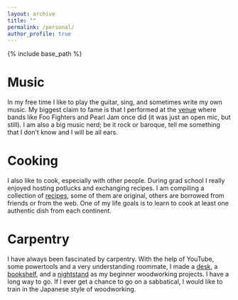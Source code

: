 ```yaml
---
layout: archive
title: ""
permalink: /personal/
author_profile: true
---
```

{% include base_path %}

Music
======
In my free time I like to play the guitar, sing, and sometimes write my own music. My biggest claim to fame is that I performed at the [venue](http://thebottlenecklive.com/) where bands like Foo Fighters and Pearl Jam once did (it was just an open mic, but still). I am also a big music nerd; be it rock or baroque, tell me something that I don't know and I will be all ears.


Cooking
=======
I also like to cook, especially with other people. During grad school I really enjoyed hosting potlucks and exchanging recipes. I am compiling a collection of [recipes](http://mauliknariya.github.io/files/recipes.pdf), some of them are original, others are borrowed from friends or from the web. One of my life goals is to learn to cook at least one authentic dish from each continent.

Carpentry
==========
I have always been fascinated by carpentry. With the help of YouTube, some powertools and a very understanding roommate, I made a [desk](http://mauliknariya.github.io/images/desk.jpg), a [bookshelf](http://mauliknariya.github.io/images/bookshelf.jpg), and a [nightstand](http://mauliknariya.github.io/images/nightstand.jpg) as my beginner woodworking projects. I have a long way to go. If I ever get a chance to go on a sabbatical, I would like to train in the Japanese style of woodworking. 
